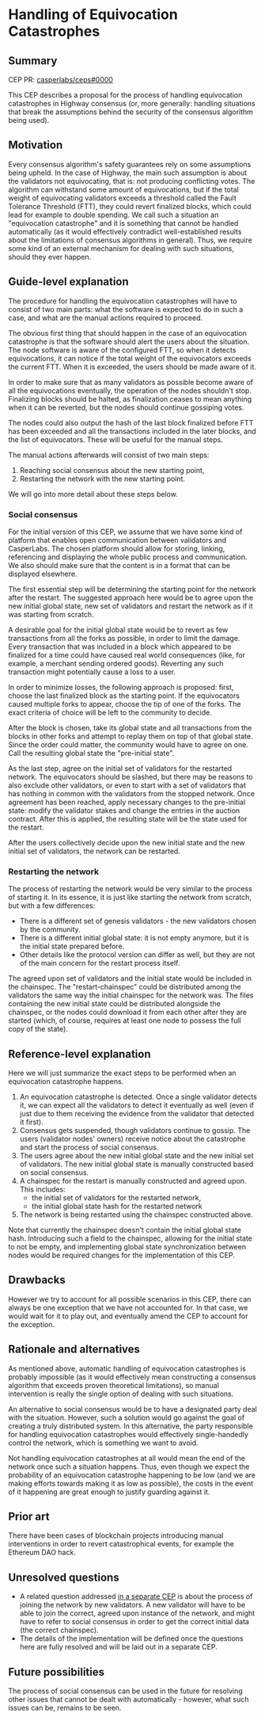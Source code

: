 # Handling of Equivocation Catastrophes

## Summary

[summary]: #summary

CEP PR: [casperlabs/ceps#0000](https://github.com/casperlabs/ceps/pull/0000)

This CEP describes a proposal for the process of handling equivocation catastrophes in Highway consensus (or, more generally: handling situations that break the assumptions behind the security of the consensus algorithm being used).

## Motivation

[motivation]: #motivation

Every consensus algorithm's safety guarantees rely on some assumptions being upheld. In the case of Highway, the main such assumption is about the validators not equivocating, that is: not producing conflicting votes. The algorithm can withstand some amount of equivocations, but if the total weight of equivocating validators exceeds a threshold called the Fault Tolerance Threshold (FTT), they could revert finalized blocks, which could lead for example to double spending. We call such a situation an "equivocation catastrophe" and it is something that cannot be handled automatically (as it would effectively contradict well-established results about the limitations of consensus algorithms in general). Thus, we require some kind of an external mechanism for dealing with such situations, should they ever happen.

## Guide-level explanation

[guide-level-explanation]: #guide-level-explanation

The procedure for handling the equivocation catastrophes will have to consist of two main parts: what the software is expected to do in such a case, and what are the manual actions required to proceed.

The obvious first thing that should happen in the case of an equivocation catastrophe is that the software should alert the users about the situation. The node software is aware of the configured FTT, so when it detects equivocations, it can notice if the total weight of the equivocators exceeds the current FTT. When it is exceeded, the users should be made aware of it.

In order to make sure that as many validators as possible become aware of all the equivocations eventually, the operation of the nodes shouldn't stop. Finalizing blocks should be halted, as finalization ceases to mean anything when it can be reverted, but the nodes should continue gossiping votes.

The nodes could also output the hash of the last block finalized before FTT has been exceeded and all the transactions included in the later blocks, and the list of equivocators. These will be useful for the manual steps.

The manual actions afterwards will consist of two main steps:

1. Reaching social consensus about the new starting point,
2. Restarting the network with the new starting point.

We will go into more detail about these steps below.

### Social consensus

For the initial version of this CEP, we assume that we have some kind of platform that enables open communication between validators and CasperLabs. The chosen platform should allow for storing, linking, referencing and displaying the whole public process and communication. We also should make sure that the content is in a format that can be displayed elsewhere.

The first essential step will be determining the starting point for the network after the restart. The suggested approach here would be to agree upon the new initial global state, new set of validators and restart the network as if it was starting from scratch.

A desirable goal for the initial global state would be to revert as few transactions from all the forks as possible, in order to limit the damage. Every transaction that was included in a block which appeared to be finalized for a time could have caused real world consequences (like, for example, a merchant sending ordered goods). Reverting any such transaction might potentially cause a loss to a user.

In order to minimize losses, the following approach is proposed: first, choose the last finalized block as the starting point. If the equivocators caused multiple forks to appear, choose the tip of one of the forks. The exact criteria of choice will be left to the community to decide.

After the block is chosen, take its global state and all transactions from the blocks in other forks and attempt to replay them on top of that global state. Since the order could matter, the community would have to agree on one. Call the resulting global state the "pre-initial state".

As the last step, agree on the initial set of validators for the restarted network. The equivocators should be slashed, but there may be reasons to also exclude other validators, or even to start with a set of validators that has nothing in common with the validators from the stopped network. Once agreement has been reached, apply necessary changes to the pre-initial state: modify the validator stakes and change the entries in the auction contract. After this is applied, the resulting state will be the state used for the restart.

After the users collectively decide upon the new initial state and the new initial set of validators, the network can be restarted.

### Restarting the network

The process of restarting the network would be very similar to the process of starting it. In its essence, it is just like starting the network from scratch, but with a few differences:

- There is a different set of genesis validators - the new validators chosen by the community.
- There is a different initial global state: it is not empty anymore, but it is the initial state prepared before.
- Other details like the protocol version can differ as well, but they are not of the main concern for the restart process itself.

The agreed upon set of validators and the initial state would be included in the chainspec. The "restart-chainspec" could be distributed among the validators the same way the initial chainspec for the network was. The files containing the new initial state could be distributed alongside the chainspec, or the nodes could download it from each other after they are started (which, of course, requires at least one node to possess the full copy of the state).

## Reference-level explanation

[reference-level-explanation]: #reference-level-explanation

Here we will just summarize the exact steps to be performed when an equivocation catastrophe happens.

1. An equivocation catastrophe is detected. Once a single validator detects it, we can expect all the validators to detect it eventually as well (even if just due to them receiving the evidence from the validator that detected it first).
2. Consensus gets suspended, though validators continue to gossip. The users (validator nodes' owners) receive notice about the catastrophe and start the process of social consensus.
3. The users agree about the new initial global state and the new initial set of validators. The new initial global state is manually constructed based on social consensus.
4. A chainspec for the restart is manually constructed and agreed upon. This includes:
    - the initial set of validators for the restarted network,
    - the initial global state hash for the restarted network
5. The network is being restarted using the chainspec constructed above.

Note that currently the chainspec doesn't contain the initial global state hash. Introducing such a field to the chainspec, allowing for the initial state to not be empty, and implementing global state synchronization between nodes would be required changes for the implementation of this CEP.

## Drawbacks

[drawbacks]: #drawbacks

However we try to account for all possible scenarios in this CEP, there can always be one exception that we have not accounted for. In that case, we would wait for it to play out, and eventually amend the CEP to account for the exception.

## Rationale and alternatives

[rationale-and-alternatives]: #rationale-and-alternatives

As mentioned above, automatic handling of equivocation catastrophes is probably impossible (as it would effectively mean constructing a consensus algorithm that exceeds proven theoretical limitations), so manual intervention is really the single option of dealing with such situations.

An alternative to social consensus would be to have a designated party deal with the situation. However, such a solution would go against the goal of creating a truly distributed system. In this alternative, the party responsible for handling equivocation catastrophes would effectively single-handedly control the network, which is something we want to avoid.

Not handling equivocation catastrophes at all would mean the end of the network once such a situation happens. Thus, even though we expect the probability of an equivocation catastrophe happening to be low (and we are making efforts towards making it as low as possible), the costs in the event of it happening are great enough to justify guarding against it.

## Prior art

[prior-art]: #prior-art

There have been cases of blockchain projects introducing manual interventions in order to revert catastrophical events, for example the Ethereum DAO hack.

## Unresolved questions

[unresolved-questions]: #unresolved-questions

- A related question addressed [in a separate CEP](https://github.com/CasperLabs/ceps/pull/5) is about the process of joining the network by new validators. A new validator will have to be able to join the correct, agreed upon instance of the network, and might have to refer to social consensus in order to get the correct initial data (the correct chainspec).
- The details of the implementation will be defined once the questions here are fully resolved and will be laid out in a separate CEP.

## Future possibilities

[future-possibilities]: #future-possibilities

The process of social consensus can be used in the future for resolving other issues that cannot be dealt with automatically - however, what such issues can be, remains to be seen.
